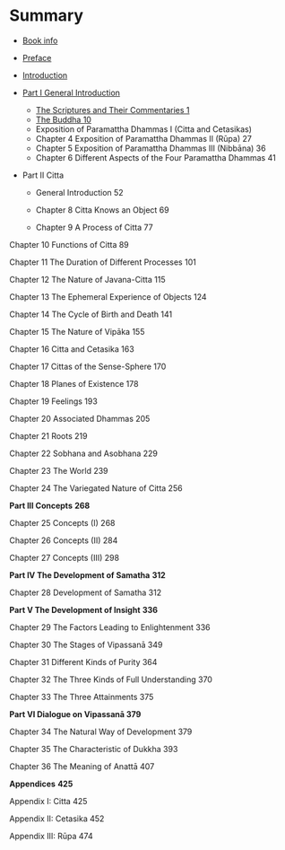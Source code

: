 # Summary

* [Book info](README.md)
* [Preface](preface.md)
* [Introduction](introduction.md)
* [Part I General Introduction](part_1.md)
    * [The Scriptures and Their Commentaries 1](the_scriptures_and_their_commentaries_1.md)
    * [The Buddha 10](chapter_2_the_buddha_10.md)
    * Exposition of Paramattha Dhammas I (Citta and Cetasikas)
    * Chapter 4 Exposition of Paramattha Dhammas II (Rūpa) 27
    * Chapter 5 Exposition of Paramattha Dhammas III (Nibbāna) 36
    * Chapter 6 Different Aspects of the Four Paramattha Dhammas 41



* Part II Citta

    * General Introduction 52

    * Chapter 8 Citta Knows an Object 69

    * Chapter 9 A Process of Citta 77

Chapter 10 Functions of Citta 89

Chapter 11 The Duration of Different Processes 101

Chapter 12 The Nature of Javana-Citta 115

Chapter 13 The Ephemeral Experience of Objects 124

Chapter 14 The Cycle of Birth and Death 141

Chapter 15 The Nature of Vipāka 155

Chapter 16 Citta and Cetasika 163

Chapter 17 Cittas of the Sense-Sphere 170

Chapter 18 Planes of Existence 178

Chapter 19 Feelings 193

Chapter 20 Associated Dhammas 205

Chapter 21 Roots 219

Chapter 22 Sobhana and Asobhana 229

Chapter 23 The World 239

Chapter 24 The Variegated Nature of Citta 256



**Part III Concepts** **268**

Chapter 25 Concepts (I) 268

Chapter 26 Concepts (II) 284

Chapter 27 Concepts (III) 298



**Part IV The Development of Samatha** **312**

Chapter 28 Development of Samatha 312



**Part V The Development of Insight** **336**

Chapter 29 The Factors Leading to Enlightenment 336

Chapter 30 The Stages of Vipassanā 349

Chapter 31 Different Kinds of Purity 364

Chapter 32 The Three Kinds of Full Understanding 370

Chapter 33 The Three Attainments 375

**Part VI Dialogue on Vipassanā 379**

Chapter 34 The Natural Way of Development 379

Chapter 35 The Characteristic of Dukkha 393

Chapter 36 The Meaning of Anattā 407



**Appendices** **425**

Appendix I: Citta 425

Appendix II: Cetasika 452

Appendix III: Rūpa 474

